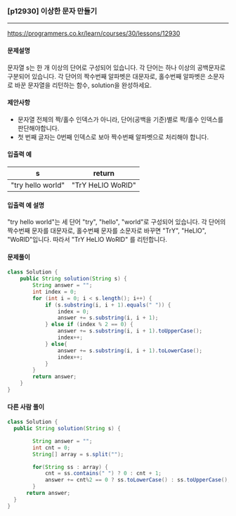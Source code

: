 ### [p12930] 이상한 문자 만들기

---

https://programmers.co.kr/learn/courses/30/lessons/12930

#### 문제설명

문자열 s는 한 개 이상의 단어로 구성되어 있습니다. 각 단어는 하나 이상의 공백문자로 구분되어 있습니다. 각 단어의 짝수번째 알파벳은 대문자로, 홀수번째 알파벳은 소문자로 바꾼 문자열을 리턴하는 함수, solution을 완성하세요.



#### 제안사항

- 문자열 전체의 짝/홀수 인덱스가 아니라, 단어(공백을 기준)별로 짝/홀수 인덱스를 판단해야합니다.
- 첫 번째 글자는 0번째 인덱스로 보아 짝수번째 알파벳으로 처리해야 합니다.



#### 입출력 예

| s                 | return            |
| ----------------- | ----------------- |
| "try hello world" | "TrY HeLlO WoRlD" |



#### 입출력 예 설명

"try hello world"는 세 단어 "try", "hello", "world"로 구성되어 있습니다. 각 단어의 짝수번째 문자를 대문자로, 홀수번째 문자를 소문자로 바꾸면 "TrY", "HeLlO", "WoRlD"입니다. 따라서 "TrY HeLlO WoRlD" 를 리턴합니다.



#### 문제풀이

```java
class Solution {
    public String solution(String s) {
        String answer = "";
        int index = 0;
        for (int i = 0; i < s.length(); i++) {
            if (s.substring(i, i + 1).equals(" ")) {
                index = 0;
                answer += s.substring(i, i + 1);
            } else if (index % 2 == 0) {
                answer += s.substring(i, i + 1).toUpperCase();
                index++;
            } else{
                answer += s.substring(i, i + 1).toLowerCase();
                index++;
            }
        }
        return answer;
    }
}
```



#### 다른 사람 풀이

```java
class Solution {
  public String solution(String s) {

        String answer = "";
        int cnt = 0;
        String[] array = s.split("");

        for(String ss : array) {
            cnt = ss.contains(" ") ? 0 : cnt + 1;
            answer += cnt%2 == 0 ? ss.toLowerCase() : ss.toUpperCase(); 
        }
      return answer;
  }
}

```
